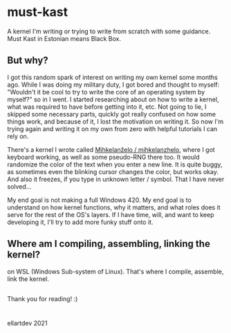 # must-kast

A kernel I'm writing or trying to write from scratch with some guidance. Must Kast in Estonian means Black Box.

## But why?

I got this random spark of interest on writing my own kernel some months ago. While I was doing my military duty, I got bored and thought to myself: "Wouldn't it be cool to try to write the core of an operating system by myself?" so in I went. I started researching about on how to write a kernel, what was required to have before getting into it, etc. Not going to lie, I skipped some necessary parts, quickly got really confused on how some things work, and because of it, I lost the motivation on writing it. So now I'm trying again and writing it on my own from zero with helpful tutorials I can rely on.

There's a kernel I wrote called [Mihkelanželo / mihkelanzhelo](https://github.com/ellartdev/mihkelanzhelo), where I got keyboard working, as well as some pseudo-RNG there too. It would randomize the color of the text when you enter a new line. It is quite buggy, as sometimes even the blinking cursor changes the color, but works okay. And also it freezes, if you type in unknown letter / symbol. That I have never solved...

My end goal is not making a full Windows 420. My end goal is to understand on how kernel functions, why it matters, and what roles does it serve for the rest of the OS's layers. If I have time, will, and want to keep developing it, I'll try to add more funky stuff onto it.

## Where am I compiling, assembling, linking the kernel?

on WSL (Windows Sub-system of Linux). That's where I compile, assemble, link the kernel.

##

Thank you for reading! :)

#
ellartdev 2021
